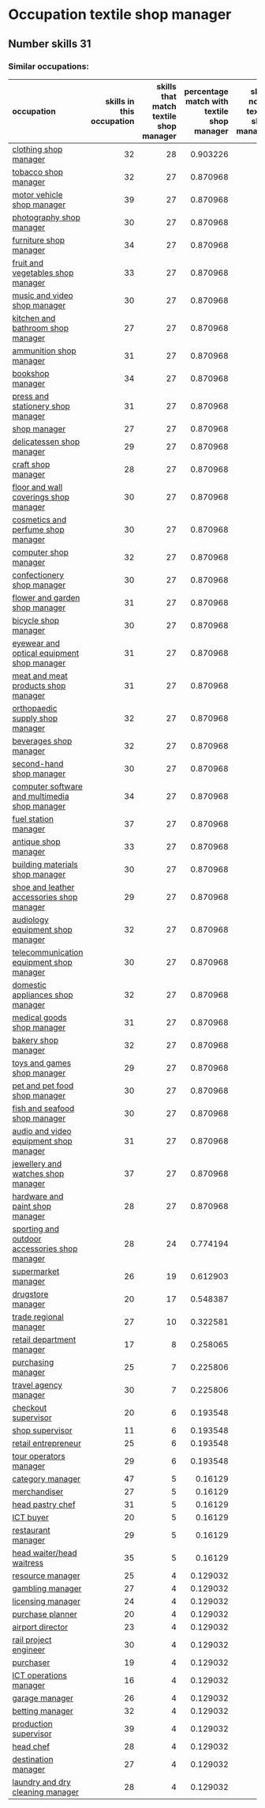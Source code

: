 # Occupation textile shop manager
## Number skills 31
### Similar occupations:
| occupation                                                                                        |   skills in this occupation |   skills that match textile shop manager |   percentage match with textile shop manager |   skills not in textile shop manager |
|:--------------------------------------------------------------------------------------------------|----------------------------:|-----------------------------------------:|---------------------------------------------:|-------------------------------------:|
| [clothing shop manager](clothing_shop_manager.md)                                                 |                          32 |                                       28 |                                     0.903226 |                                    4 |
| [tobacco shop manager](tobacco_shop_manager.md)                                                   |                          32 |                                       27 |                                     0.870968 |                                    5 |
| [motor vehicle shop manager](motor_vehicle_shop_manager.md)                                       |                          39 |                                       27 |                                     0.870968 |                                   12 |
| [photography shop manager](photography_shop_manager.md)                                           |                          30 |                                       27 |                                     0.870968 |                                    3 |
| [furniture shop manager](furniture_shop_manager.md)                                               |                          34 |                                       27 |                                     0.870968 |                                    7 |
| [fruit and vegetables shop manager](fruit_and_vegetables_shop_manager.md)                         |                          33 |                                       27 |                                     0.870968 |                                    6 |
| [music and video shop manager](music_and_video_shop_manager.md)                                   |                          30 |                                       27 |                                     0.870968 |                                    3 |
| [kitchen and bathroom shop manager](kitchen_and_bathroom_shop_manager.md)                         |                          27 |                                       27 |                                     0.870968 |                                    0 |
| [ammunition shop manager](ammunition_shop_manager.md)                                             |                          31 |                                       27 |                                     0.870968 |                                    4 |
| [bookshop manager](bookshop_manager.md)                                                           |                          34 |                                       27 |                                     0.870968 |                                    7 |
| [press and stationery shop manager](press_and_stationery_shop_manager.md)                         |                          31 |                                       27 |                                     0.870968 |                                    4 |
| [shop manager](shop_manager.md)                                                                   |                          27 |                                       27 |                                     0.870968 |                                    0 |
| [delicatessen shop manager](delicatessen_shop_manager.md)                                         |                          29 |                                       27 |                                     0.870968 |                                    2 |
| [craft shop manager](craft_shop_manager.md)                                                       |                          28 |                                       27 |                                     0.870968 |                                    1 |
| [floor and wall coverings shop manager](floor_and_wall_coverings_shop_manager.md)                 |                          30 |                                       27 |                                     0.870968 |                                    3 |
| [cosmetics and perfume shop manager](cosmetics_and_perfume_shop_manager.md)                       |                          30 |                                       27 |                                     0.870968 |                                    3 |
| [computer shop manager](computer_shop_manager.md)                                                 |                          32 |                                       27 |                                     0.870968 |                                    5 |
| [confectionery shop manager](confectionery_shop_manager.md)                                       |                          30 |                                       27 |                                     0.870968 |                                    3 |
| [flower and garden shop manager](flower_and_garden_shop_manager.md)                               |                          31 |                                       27 |                                     0.870968 |                                    4 |
| [bicycle shop manager](bicycle_shop_manager.md)                                                   |                          30 |                                       27 |                                     0.870968 |                                    3 |
| [eyewear and optical equipment shop manager](eyewear_and_optical_equipment_shop_manager.md)       |                          31 |                                       27 |                                     0.870968 |                                    4 |
| [meat and meat products shop manager](meat_and_meat_products_shop_manager.md)                     |                          31 |                                       27 |                                     0.870968 |                                    4 |
| [orthopaedic supply shop manager](orthopaedic_supply_shop_manager.md)                             |                          32 |                                       27 |                                     0.870968 |                                    5 |
| [beverages shop manager](beverages_shop_manager.md)                                               |                          32 |                                       27 |                                     0.870968 |                                    5 |
| [second-hand shop manager](second-hand_shop_manager.md)                                           |                          30 |                                       27 |                                     0.870968 |                                    3 |
| [computer software and multimedia shop manager](computer_software_and_multimedia_shop_manager.md) |                          34 |                                       27 |                                     0.870968 |                                    7 |
| [fuel station manager](fuel_station_manager.md)                                                   |                          37 |                                       27 |                                     0.870968 |                                   10 |
| [antique shop manager](antique_shop_manager.md)                                                   |                          33 |                                       27 |                                     0.870968 |                                    6 |
| [building materials shop manager](building_materials_shop_manager.md)                             |                          30 |                                       27 |                                     0.870968 |                                    3 |
| [shoe and leather accessories shop manager](shoe_and_leather_accessories_shop_manager.md)         |                          29 |                                       27 |                                     0.870968 |                                    2 |
| [audiology equipment shop manager](audiology_equipment_shop_manager.md)                           |                          32 |                                       27 |                                     0.870968 |                                    5 |
| [telecommunication equipment shop manager](telecommunication_equipment_shop_manager.md)           |                          30 |                                       27 |                                     0.870968 |                                    3 |
| [domestic appliances shop manager](domestic_appliances_shop_manager.md)                           |                          32 |                                       27 |                                     0.870968 |                                    5 |
| [medical goods shop manager](medical_goods_shop_manager.md)                                       |                          31 |                                       27 |                                     0.870968 |                                    4 |
| [bakery shop manager](bakery_shop_manager.md)                                                     |                          32 |                                       27 |                                     0.870968 |                                    5 |
| [toys and games shop manager](toys_and_games_shop_manager.md)                                     |                          29 |                                       27 |                                     0.870968 |                                    2 |
| [pet and pet food shop manager](pet_and_pet_food_shop_manager.md)                                 |                          30 |                                       27 |                                     0.870968 |                                    3 |
| [fish and seafood shop manager](fish_and_seafood_shop_manager.md)                                 |                          30 |                                       27 |                                     0.870968 |                                    3 |
| [audio and video equipment shop manager](audio_and_video_equipment_shop_manager.md)               |                          31 |                                       27 |                                     0.870968 |                                    4 |
| [jewellery and watches shop manager](jewellery_and_watches_shop_manager.md)                       |                          37 |                                       27 |                                     0.870968 |                                   10 |
| [hardware and paint shop manager](hardware_and_paint_shop_manager.md)                             |                          28 |                                       27 |                                     0.870968 |                                    1 |
| [sporting and outdoor accessories shop manager](sporting_and_outdoor_accessories_shop_manager.md) |                          28 |                                       24 |                                     0.774194 |                                    4 |
| [supermarket manager](supermarket_manager.md)                                                     |                          26 |                                       19 |                                     0.612903 |                                    7 |
| [drugstore manager](drugstore_manager.md)                                                         |                          20 |                                       17 |                                     0.548387 |                                    3 |
| [trade regional manager](trade_regional_manager.md)                                               |                          27 |                                       10 |                                     0.322581 |                                   17 |
| [retail department manager](retail_department_manager.md)                                         |                          17 |                                        8 |                                     0.258065 |                                    9 |
| [purchasing manager](purchasing_manager.md)                                                       |                          25 |                                        7 |                                     0.225806 |                                   18 |
| [travel agency manager](travel_agency_manager.md)                                                 |                          30 |                                        7 |                                     0.225806 |                                   23 |
| [checkout supervisor](checkout_supervisor.md)                                                     |                          20 |                                        6 |                                     0.193548 |                                   14 |
| [shop supervisor](shop_supervisor.md)                                                             |                          11 |                                        6 |                                     0.193548 |                                    5 |
| [retail entrepreneur](retail_entrepreneur.md)                                                     |                          25 |                                        6 |                                     0.193548 |                                   19 |
| [tour operators manager](tour_operators_manager.md)                                               |                          29 |                                        6 |                                     0.193548 |                                   23 |
| [category manager](category_manager.md)                                                           |                          47 |                                        5 |                                     0.16129  |                                   42 |
| [merchandiser](merchandiser.md)                                                                   |                          27 |                                        5 |                                     0.16129  |                                   22 |
| [head pastry chef](head_pastry_chef.md)                                                           |                          31 |                                        5 |                                     0.16129  |                                   26 |
| [ICT buyer](ICT_buyer.md)                                                                         |                          20 |                                        5 |                                     0.16129  |                                   15 |
| [restaurant manager](restaurant_manager.md)                                                       |                          29 |                                        5 |                                     0.16129  |                                   24 |
| [head waiter/head waitress](head_waiter-head_waitress.md)                                         |                          35 |                                        5 |                                     0.16129  |                                   30 |
| [resource manager](resource_manager.md)                                                           |                          25 |                                        4 |                                     0.129032 |                                   21 |
| [gambling manager](gambling_manager.md)                                                           |                          27 |                                        4 |                                     0.129032 |                                   23 |
| [licensing manager](licensing_manager.md)                                                         |                          24 |                                        4 |                                     0.129032 |                                   20 |
| [purchase planner](purchase_planner.md)                                                           |                          20 |                                        4 |                                     0.129032 |                                   16 |
| [airport director](airport_director.md)                                                           |                          23 |                                        4 |                                     0.129032 |                                   19 |
| [rail project engineer](rail_project_engineer.md)                                                 |                          30 |                                        4 |                                     0.129032 |                                   26 |
| [purchaser](purchaser.md)                                                                         |                          19 |                                        4 |                                     0.129032 |                                   15 |
| [ICT operations manager](ICT_operations_manager.md)                                               |                          16 |                                        4 |                                     0.129032 |                                   12 |
| [garage manager](garage_manager.md)                                                               |                          26 |                                        4 |                                     0.129032 |                                   22 |
| [betting manager](betting_manager.md)                                                             |                          32 |                                        4 |                                     0.129032 |                                   28 |
| [production supervisor](production_supervisor.md)                                                 |                          39 |                                        4 |                                     0.129032 |                                   35 |
| [head chef](head_chef.md)                                                                         |                          28 |                                        4 |                                     0.129032 |                                   24 |
| [destination manager](destination_manager.md)                                                     |                          27 |                                        4 |                                     0.129032 |                                   23 |
| [laundry and dry cleaning manager](laundry_and_dry_cleaning_manager.md)                           |                          28 |                                        4 |                                     0.129032 |                                   24 |
